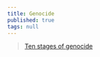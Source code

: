 ```yaml
---
title: Genocide
published: true
tags: null
---
```

> [Ten stages of genocide](https://en.wikipedia.org/wiki/Ten_stages_of_genocide)
